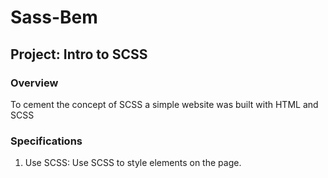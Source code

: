 # Sass-Bem

## Project: Intro to SCSS

### Overview
To cement the concept of SCSS a simple website was built with HTML and SCSS

### Specifications
1. Use SCSS: Use SCSS to style elements on the page.